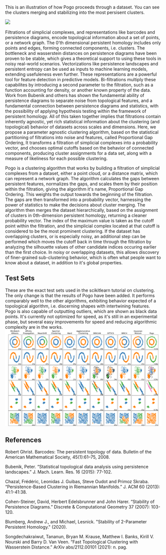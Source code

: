 This is an illustration of how Pogo proceeds through a dataset. You can see the clusters merging and stabilizing
into the most persisent clusters.

<img  src="varied120frames.gif" />


   Filtrations of simplicial complexes, and representations like barcodes and persistence diagrams, encode topological information about a set of points, or a network graph. The 0’th dimensional persistent homology includes only points and edges, forming connected components, i.e. clusters. The bottleneck and wasserstein distances on persistence diagrams have been proven to be stable, which gives a theoretical support to using these tools in noisy real-world scenarios. Vectorizations like persistence landscapes and persistent entropy can be used as inputs to machine learning models, extending usefuleness even further. These representations are a powerful tool for feature detection in predictive models. Bi-filtrations multiply these capabilites by introducing a second parameter to the filtration, such as a function accounting for density, or another known property of the data. Work from Bubenik and others has shown the fundamental ability of persistence diagrams to separate noise from topological features, and a fundamental connection between persistence diagrams and statistics, with the possibility of applying hypothesis testing within the framework of persistent homology. All of this taken together implies that filtrations contain inherently agnostic, yet rich statistical information about the clustering (and topological) behavior of datasets across scales and dimensions. Here, we propose a parameter agnostic clustering algorithm, based on the statistical partitioning of filtrations into noise and features, called Proportional Gap Ordering, It transforms a filtration of simplicial complexes into a probability vector, and chooses optimal cutoffs based on the behavior of connected components, producing cluster assignments for a data set, along with a measure of likeliness for each possible clustering.

Pogo is a clustering algorithm that works by building a filtration of simplicial complexes from a dataset,
either a point cloud, or a distance matrix, which can represent a network graph.
The algorithm calculates the gaps between persistent features, normalizes the gaps,
and scales them by their position within the filtration, giving the algorithm it's name,
Proportional Gap Ordering. This weights the output towards the beginning of the filtration.
The gaps are then transformed into a probability vector, harnessing the power of statistics
to make the decisions about cluster merging. The algorithm then merges the dataset hierarchically,
based on the assignment of clusters in 0th-dimension persistent homology, returning a cleaner probability vector.
The index of the maximum value is taken as the cutoff point within the filtration, and the simplicial complex
located at that cutoff is considered to be the most prominent clustering.
If the dataset has overlapping clusters, or is especially noisy, an additional step can be performed which moves
the cutoff back in time through the filtration by analyzing the silhouette values of other candidate indices
occuring earlier than the first choice. In noisy or overlapping datasets, this allows discovery of finer-grained
sub-clustering behavior, which is often what people want to know about a dataset, in addition to it's
global properties.   
   
   
## Test Sets
These are the exact test sets used in the scikitlearn tutorial on clustering. The only change is that the results of Pogo have
been added. It performs comparably well to the other algorithms, exhbiting behavior expected of a topological algorithm, i.e.
discerning shapes with intertwining features. Pogo is also capable of outputting outliers, which are shown as black data points.
It's currently not optimized for speed, as it's still in an experimental phase, but several easy improvements for speed and reducing algorithmic complexity are in the works.
<img  src="plot-cluster-comparison.png" />


## References

Robert Ghrist. Barcodes: The persistent topology of data. Bulletin of the American Mathematical
Society, 45(1):61–75, 2008.

Bubenik, Peter. “Statistical topological data analysis using persistence landscapes.” J. Mach. Learn. Res. 16 (2015): 77-102.

Chazal, Frédéric, Leonidas J. Guibas, Steve Oudot and Primoz Skraba. “Persistence-Based Clustering in Riemannian Manifolds.” J. ACM 60 (2013): 41:1-41:38.

Cohen-Steiner, David, Herbert Edelsbrunner and John Harer. “Stability of Persistence Diagrams.” Discrete & Computational Geometry 37 (2007): 103-120.

Blumberg, Andrew J., and Michael, Lesnick. "Stability of 2-Parameter Persistent Homology." (2020). 

Songdechakraiwut, Tananun, Bryan M. Krause, Matthew I. Banks, Kirill V. Nourski and Barry D. Van Veen. “Fast Topological Clustering with Wasserstein Distance.” ArXiv abs/2112.00101 (2021): n. pag.